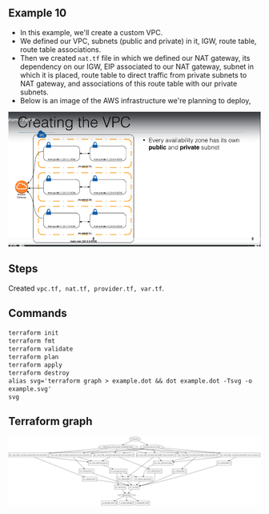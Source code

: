 ## Example 10
* In this example, we'll create a custom VPC.
* We defined our VPC, subnets (public and private) in it, IGW, route table, route table associations.
* Then we created `nat.tf` file in which we defined our NAT gateway, its dependency on our IGW, EIP associated to our NAT gateway, subnet in which it is placed, route table to direct traffic from private subnets to NAT gateway, and associations of this route table with our private subnets.
* Below is an image of the AWS infrastructure we're planning to deploy,

![](./aws_infra.png)

## Steps
Created `vpc.tf, nat.tf, provider.tf, var.tf`.

## Commands
```
terraform init
terraform fmt
terraform validate
terraform plan
terraform apply
terraform destroy
alias svg='terraform graph > example.dot && dot example.dot -Tsvg -o example.svg'
svg
```

## Terraform graph

![](./example.svg)
